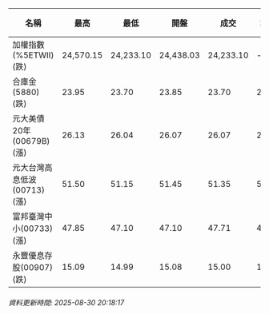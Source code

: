 | 名稱 | 最高 | 最低 | 開盤 | 成交 | 均價 | 成交金額(億) | 昨收 | 漲跌幅 | 漲跌 | 總量 | 昨量 | 振幅 |
| -------- | -------- | -------- | -------- |-------- | -------- | -------- |-------- |-------- |-------- | -------- | -------- |-------- |
|加權指數(%5ETWII) (跌)|24,570.15|24,233.10|24,438.03|24,233.10|-|4,657.18|24,236.45|0.01%|3.35|7,648,378|0|1.39%|
|合庫金(5880) (跌)|23.95|23.70|23.85|23.70|23.79|3.30|23.80|0.42%|0.10|13,891|10,917|1.05%|
|元大美債20年(00679B) (漲)|26.13|26.04|26.07|26.07|26.09|7.50|25.99|0.31%|0.08|28,759|25,034|0.35%|
|元大台灣高息低波(00713) (漲)|51.50|51.15|51.45|51.35|51.32|2.92|51.20|0.29%|0.15|5,687|9,036|0.68%|
|富邦臺灣中小(00733) (漲)|47.85|47.10|47.10|47.71|47.71|0.872|46.72|2.12%|0.99|1,827|1,175|1.61%|
|永豐優息存股(00907) (跌)|15.09|14.99|15.08|15.00|15.04|0.162|15.08|0.53%|0.08|1,074|1,377|0.66%|
###### 資料更新時間: 2025-08-30 20:18:17